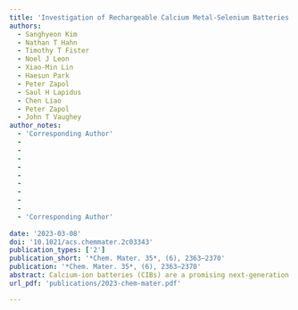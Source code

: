 ```yaml
---
title: 'Investigation of Rechargeable Calcium Metal-Selenium Batteries Enabled by Borate-Based Electrolytes'
authors:
  - Sanghyeon Kim
  - Nathan T Hahn
  - Timothy T Fister
  - Noel J Leon
  - Xiao-Min Lin
  - Haesun Park
  - Peter Zapol
  - Saul H Lapidus
  - Chen Liao
  - Peter Zapol
  - John T Vaughey
author_notes:
  - 'Corresponding Author'
  -
  -
  -
  -
  -
  -
  -
  -
  -
  - 'Corresponding Author'
  
date: '2023-03-08'
doi: '10.1021/acs.chemmater.2c03343'
publication_types: ['2']
publication_short: '*Chem. Mater. 35*, (6), 2363–2370'
publication: '*Chem. Mater. 35*, (6), 2363–2370'
abstract: Calcium-ion batteries (CIBs) are a promising next-generation energy storage system given the low redox potential of calcium metal and high abundance of calcium compounds. For continued CIB development, the discovery of high energy density calcium ion cathodes is needed to achieve practical energy density values. Here, we report on the use of elemental Se as a promising candidate for a high-capacity cathode material for CIBs that operates via a conversion mechanism in a Ca metal battery at room temperature. The Se electrodes demonstrate a reversible specific capacity of 180 mA h g–1 with a discharge plateau near 2.0 V (vs Ca2+/Ca) at 100 mA g–1 using an electrolyte based on the salt calcium tetrakis(hexafluoroisopropyloxy)borate (Ca(B(hfip)4)2) in 1,2-dimethoxyethane (DME) and Ca metal. The reversible electrochemical reaction between calcium and selenium is investigated using operando synchrotron-based techniques and the possible reaction mechanism discussed.  
url_pdf: 'publications/2023-chem-mater.pdf'

---
```



<!--- Supplementary notes can be added here, including [code and math](https://wowchemy.com/docs/content/writing-markdown-latex/). --->
